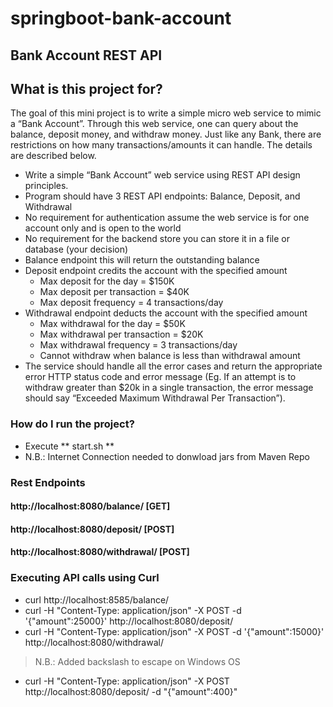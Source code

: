 # springboot-bank-account

## Bank Account REST API
## What is this project for?

The goal of this mini project is to write a simple micro web service to mimic a “Bank Account”. Through this web service, one can query about the balance, deposit money, and withdraw money. Just like any Bank, there are restrictions on how many transactions/amounts it can handle. The details are described below.
- Write a simple “Bank Account” web service using REST API design principles.
- Program should have 3 REST API endpoints: Balance, Deposit, and Withdrawal
- No requirement for authentication assume the web service is for one account only and is open to the world
- No requirement for the backend store you can store it in a file or database (your decision)
- Balance endpoint this will return the outstanding balance
- Deposit endpoint credits the account with the specified amount
  - Max deposit for the day = $150K
  -  Max deposit per transaction = $40K
  -  Max deposit frequency = 4 transactions/day
- Withdrawal endpoint deducts the account with the specified amount
  - Max withdrawal for the day = $50K
  - Max withdrawal per transaction = $20K
  - Max withdrawal frequency = 3 transactions/day
  - Cannot withdraw when balance is less than withdrawal amount
- The service should handle all the error cases and return the appropriate error HTTP status code and error message (Eg. If an attempt is to withdraw greater than $20k in a single transaction, the error message should say “Exceeded Maximum Withdrawal Per Transaction”).

### How do I run the project? ###
* Execute ** start.sh **
* N.B.: Internet Connection needed to donwload jars from Maven Repo

### Rest Endpoints
#### http://localhost:8080/balance/ 			[GET]
#### http://localhost:8080/deposit/				[POST]
#### http://localhost:8080/withdrawal/			[POST]

### Executing API calls using Curl

* curl http://localhost:8585/balance/ 
* curl -H "Content-Type: application/json" -X POST -d '{"amount":25000}' http://localhost:8080/deposit/
* curl -H "Content-Type: application/json" -X POST -d '{"amount":15000}' http://localhost:8080/withdrawal/

> N.B.: Added backslash to escape on Windows OS

* curl -H "Content-Type: application/json" -X POST http://localhost:8080/deposit/ -d "{\"amount\":400}"